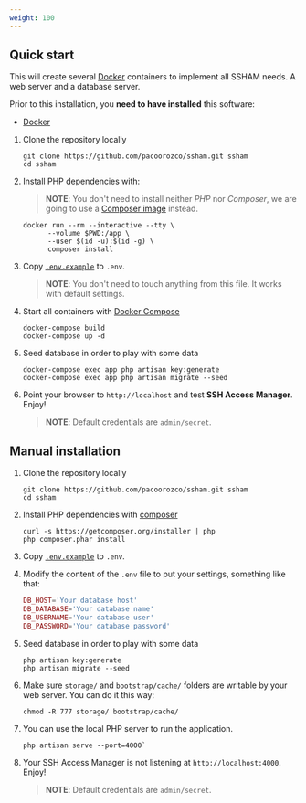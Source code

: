```yaml
---
weight: 100
---
```


## Quick start
This will create several [Docker](https://www.docker.com/) containers to implement all SSHAM needs. A web server and a database server.

Prior to this installation, you **need to have installed** this software:

* [Docker](https://www.docker.com/)

1. Clone the repository locally

    ```Shell
    git clone https://github.com/pacoorozco/ssham.git ssham
    cd ssham
    ```
1. Install PHP dependencies with:

    > **NOTE**: You don't need to install neither _PHP_ nor _Composer_, we are going to use a [Composer image](https://hub.docker.com/_/composer/) instead.

    ```Shell
    docker run --rm --interactive --tty \
          --volume $PWD:/app \
          --user $(id -u):$(id -g) \
          composer install
    ```

1. Copy [`.env.example`](.env.example) to `.env`.

    > **NOTE**: You don't need to touch anything from this file. It works with default settings.

1. Start all containers with [Docker Compose](https://docs.docker.com/compose/)

    ```Shell
    docker-compose build
    docker-compose up -d
    ```
1. Seed database in order to play with some data

    ```Shell
    docker-compose exec app php artisan key:generate 
    docker-compose exec app php artisan migrate --seed
    ```
    
1. Point your browser to `http://localhost` and test **SSH Access Manager**. Enjoy!

    > **NOTE**: Default credentials are `admin/secret`.

## Manual installation

1. Clone the repository locally

    ```Shell
    git clone https://github.com/pacoorozco/ssham.git ssham
    cd ssham
    ```

1. Install PHP dependencies with [composer](http://getcomposer.org)

    ```Shell
    curl -s https://getcomposer.org/installer | php
    php composer.phar install
    ```

1. Copy [`.env.example`](.env.example) to `.env`.  

1. Modify the content of the `.env` file to put your settings, something like that:

    ```php
    DB_HOST='Your database host'
    DB_DATABASE='Your database name'
    DB_USERNAME='Your database user'
    DB_PASSWORD='Your database password'
    ```
1. Seed database in order to play with some data

    ```Shell
    php artisan key:generate 
    php artisan migrate --seed
    ```
1. Make sure `storage/` and `bootstrap/cache/` folders are writable by your web server. You can do it this way:

    ```Shell
    chmod -R 777 storage/ bootstrap/cache/
    ```

1. You can use the local PHP server to run the application.

    ```Shell
    php artisan serve --port=4000`
    ```

1. Your SSH Access Manager is not listening at `http://localhost:4000`. Enjoy!

    > **NOTE**: Default credentials are `admin/secret`.
